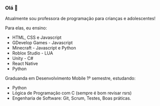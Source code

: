 ### Olá 👋

Atualmente sou professora de programação para crianças e adolescentes!

Para elas, eu ensino:
- HTML, CSS e Javascript
- GDevelop Games - Javascript
- Minecraft - Javascript e Python
- Roblox Studio - LUA
- Unity - C#
- React Native
- Python

Graduanda em Desenvolvimento Mobile 1º semestre, estudando:
- Python
- Lógica de Programação com C (sempre é bom revisar rsrs)
- Engenharia de Software: Git, Scrum, Testes, Boas práticas.


